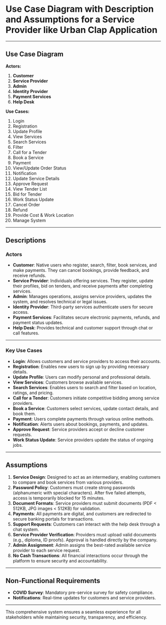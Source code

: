 # Use Case Diagram with Description and Assumptions for a Service Provider like Urban Clap Application

---

## **Use Case Diagram**
**Actors:**
1. **Customer**
2. **Service Provider**
3. **Admin**
4. **Identity Provider**
5. **Payment Services**
6. **Help Desk**

**Use Cases:**
1. Login
2. Registration
3. Update Profile
4. View Services
5. Search Services
6. Filter
7. Call for a Tender
8. Book a Service
9. Payment
10. View/Update Order Status
11. Notification
12. Update Service Details
13. Approve Request
14. View Tender List
15. Bid for Tender
16. Work Status Update
17. Cancel Order
18. Refund
19. Provide Cost & Work Location
20. Manage System

---

## **Descriptions**

### **Actors**
- **Customer**: Native users who register, search, filter, book services, and make payments. They can cancel bookings, provide feedback, and receive refunds.
- **Service Provider**: Individuals offering services. They register, update their profiles, bid on tenders, and receive payments after completing services.
- **Admin**: Manages operations, assigns service providers, updates the system, and resolves technical or legal issues.
- **Identity Provider**: Third-party services authenticate users for secure access.
- **Payment Services**: Facilitates secure electronic payments, refunds, and payment status updates.
- **Help Desk**: Provides technical and customer support through chat or call features.

---

### **Key Use Cases**
- **Login**: Allows customers and service providers to access their accounts.
- **Registration**: Enables new users to sign up by providing necessary details.
- **Update Profile**: Users can modify personal and professional details.
- **View Services**: Customers browse available services.
- **Search Services**: Enables users to search and filter based on location, ratings, and pricing.
- **Call for a Tender**: Customers initiate competitive bidding among service providers.
- **Book a Service**: Customers select services, update contact details, and book them.
- **Payment**: Users complete payments through various online methods.
- **Notification**: Alerts users about bookings, payments, and updates.
- **Approve Request**: Service providers accept or decline customer requests.
- **Work Status Update**: Service providers update the status of ongoing jobs.

---

## **Assumptions**
1. **Service Design**: Designed to act as an intermediary, enabling customers to compare and book services from various providers.
2. **Password Policy**: Customers must create strong passwords (alphanumeric with special characters). After five failed attempts, access is temporarily blocked for 15 minutes.
3. **Document Formats**: Service providers must submit documents (PDF < 512KB, JPG images < 512KB) for validation.
4. **Payments**: All payments are digital, and customers are redirected to secure banking portals for transactions.
5. **Support Requests**: Customers can interact with the help desk through a chat system.
6. **Service Provider Verification**: Providers must upload valid documents (e.g., diploma, ID proofs). Approval is handled directly by the company.
7. **Admin Assignment**: Admin assigns the best-rated available service provider to each service request.
8. **No Cash Transactions**: All financial interactions occur through the platform to ensure security and accountability.

---

## **Non-Functional Requirements**
- **COVID Survey**: Mandatory pre-service survey for safety compliance.
- **Notifications**: Real-time updates for customers and service providers.

---

This comprehensive system ensures a seamless experience for all stakeholders while maintaining security, transparency, and efficiency.
